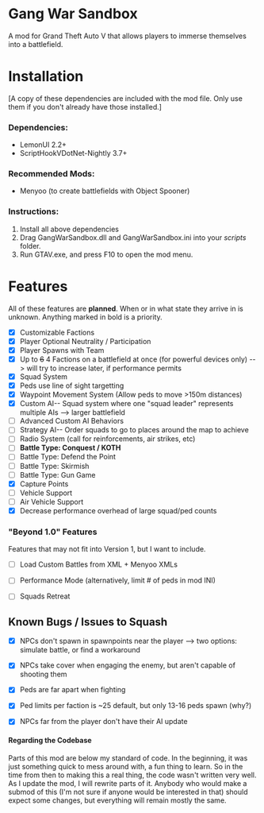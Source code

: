 # Gang War Sandbox
A mod for Grand Theft Auto V that allows players to immerse themselves into a battlefield.

# Installation
[A copy of these dependencies are included with the mod file. Only use them if you don't already have those installed.]
### Dependencies:
- LemonUI 2.2+
- ScriptHookVDotNet-Nightly 3.7+
### Recommended Mods:
- Menyoo (to create battlefields with Object Spooner)

### Instructions:
1. Install all above dependencies
2. Drag GangWarSandbox.dll and GangWarSandbox.ini into your *scripts* folder.
3. Run GTAV.exe, and press F10 to open the mod menu. 

# Features
All of these features are __planned__. When or in what state they arrive in is unknown. Anything marked in bold is a priority.
- [x] Customizable Factions
- [x] Player Optional Neutrality / Participation
- [x] Player Spawns with Team
- [x] Up to ~~6~~ 4 Factions on a battlefield at once (for powerful devices only) --> will try to increase later, if performance permits
- [x] Squad System
- [x] Peds use line of sight targetting
- [x] Waypoint Movement System (Allow peds to move >150m distances)
- [x] Custom AI-- Squad system where one "squad leader" represents multiple AIs --> larger battlefield
- [ ] Advanced Custom AI Behaviors
- [ ] Strategy AI-- Order squads to go to places around the map to achieve
- [ ] Radio System (call for reinforcements, air strikes, etc)
- [ ] __Battle Type: Conquest / KOTH__
- [ ] Battle Type: Defend the Point
- [ ] Battle Type: Skirmish
- [ ] Battle Type: Gun Game
- [x] Capture Points
- [ ] Vehicle Support
- [ ] Air Vehicle Support
- [x] Decrease performance overhead of large squad/ped counts

### "Beyond 1.0" Features
Features that may not fit into Version 1, but I want to include.
- [ ] Load Custom Battles from XML + Menyoo XMLs
- [ ] Performance Mode (alternatively, limit # of peds in mod INI)
- [ ] Squads Retreat


## Known Bugs / Issues to Squash
- [x] NPCs don't spawn in spawnpoints near the player --> two options: simulate battle, or find a workaround
- [x] NPCs take cover when engaging the enemy, but aren't capable of shooting them
- [x] Peds are far apart when fighting
- [x] Ped limits per faction is ~25 default, but only 13-16 peds spawn (why?)
- [x] NPCs far from the player don't have their AI update






#### Regarding the Codebase
Parts of this mod are below my standard of code. In the beginning, it was just something quick to mess around with, a fun thing to learn. So in the time from then to making this a real thing, the code wasn't written very well. As I update the mod, I will rewrite parts of it. Anybody who would make a submod of this (I'm not sure if anyone would be interested in that) should expect some changes, but everything will remain mostly the same.
